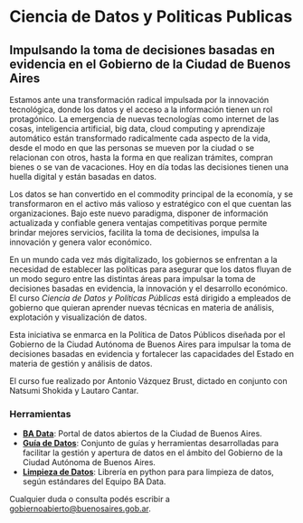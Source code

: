 # Ciencia de Datos y Politicas Publicas
## Impulsando la toma de decisiones basadas en evidencia en el Gobierno de la Ciudad de Buenos Aires

Estamos ante una transformación radical impulsada por la innovación tecnológica, donde los datos y el acceso a la información tienen un rol protagónico. La emergencia de nuevas tecnologías como internet de las cosas, inteligencia artificial, big data, cloud computing y aprendizaje automático están transformado radicalmente cada aspecto de la vida, desde el  modo en que las personas se mueven por la ciudad o  se relacionan con otros, hasta la forma en que realizan trámites, compran bienes o se van de vacaciones. Hoy en día todas las decisiones tienen una huella digital y están basadas en datos. 

Los datos se han convertido en el commodity principal de la economía, y se transformaron en el activo más valioso y estratégico con el que cuentan las organizaciones. Bajo este nuevo paradigma, disponer de información actualizada y confiable genera ventajas competitivas porque permite brindar mejores servicios, facilita la toma de decisiones, impulsa la innovación y genera valor económico. 

En un mundo cada vez más digitalizado, los gobiernos se enfrentan a la necesidad de establecer las políticas para asegurar que los datos fluyan de un modo seguro entre las distintas áreas para impulsar la toma de decisiones basadas en evidencia, la innovación y el desarrollo económico. El curso *Ciencia de Datos y Políticas Públicas* está dirigido a empleados de gobierno que quieran aprender nuevas técnicas en materia de análisis, explotación y visualización de datos.

Esta iniciativa se enmarca en la Política de Datos Públicos diseñada por el Gobierno de la Ciudad Autónoma de Buenos Aires para impulsar la toma de decisiones basadas en evidencia y fortalecer las capacidades del Estado en materia de gestión y análisis de datos.

El curso fue realizado por Antonio Vázquez Brust, dictado en conjunto con Natsumi Shokida y Lautaro Cantar.

### Herramientas
* **[BA Data](https://data.buenosaires.gob.ar)**: Portal de datos abiertos de la Ciudad de Buenos Aires.
* **[Guía de Datos](https://datosgcba.github.io/guia-datos)**: Conjunto de guías y herramientas desarrolladas para facilitar la gestión y apertura de datos en el ámbito del Gobierno de la Ciudad Autónoma de Buenos Aires.
* **[Limpieza de Datos](https://github.com/datosgcba/data-cleaner)**: Librería en python para para limpieza de datos, según estándares del Equipo BA Data.

Cualquier duda o consulta podés escribir a [gobiernoabierto@buenosaires.gob.ar](mailto:gobiernoabierto@buenosaires.gob.ar).
